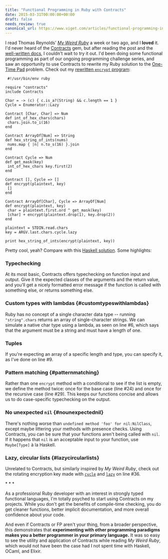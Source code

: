 ```yaml
---
title: "Functional Programming in Ruby with Contracts"
date: 2015-03-31T00:00:00+00:00
draft: false
needs_review: true
canonical_url: https://www.viget.com/articles/functional-programming-in-ruby-with-contracts/
---
```


I read Thomas Reynolds' [*My Weird
Ruby*](http://awardwinningfjords.com/2015/03/03/my-weird-ruby.html) a
week or two ago, and I **loved** it. I'd never heard of the
[Contracts](https://github.com/egonSchiele/contracts.ruby) gem, but
after reading the post and the [well-written
docs](http://egonschiele.github.io/contracts.ruby/), I couldn't wait to
try it out. I'd been doing some functional programming as part of our
ongoing programming challenge series, and saw an opportunity to use
Contracts to rewrite my Ruby solution to the [One-Time
Pad](https://viget.com/extend/otp-a-language-agnostic-programming-challenge)
problem. Check out my [rewritten `encrypt`
program](https://github.com/vigetlabs/otp/blob/master/languages/Ruby/encrypt):

     #!/usr/bin/env ruby

    require "contracts"
    include Contracts

    Char = -> (c) { c.is_a?(String) && c.length == 1 }
    Cycle = Enumerator::Lazy

    Contract [Char, Char] => Num
    def int_of_hex_chars(chars)
     chars.join.to_i(16)
    end

    Contract ArrayOf[Num] => String
    def hex_string_of_ints(nums)
     nums.map { |n| n.to_s(16) }.join
    end

    Contract Cycle => Num
    def get_mask(key)
     int_of_hex_chars key.first(2)
    end

    Contract [], Cycle => []
    def encrypt(plaintext, key)
     []
    end

    Contract ArrayOf[Char], Cycle => ArrayOf[Num]
    def encrypt(plaintext, key)
     char = plaintext.first.ord ^ get_mask(key)
     [char] + encrypt(plaintext.drop(1), key.drop(2))
    end

    plaintext = STDIN.read.chars
    key = ARGV.last.chars.cycle.lazy

    print hex_string_of_ints(encrypt(plaintext, key))

Pretty cool, yeah? Compare with this [Haskell
solution](https://github.com/vigetlabs/otp/blob/master/languages/Haskell/encrypt.hs).
Some highlights:

### Typechecking

At its most basic, Contracts offers typechecking on function input and
output. Give it the expected classes of the arguments and the return
value, and you'll get a nicely formatted error message if the function
is called with something else, or returns something else.

### Custom types with lambdas {#customtypeswithlambdas}

Ruby has no concept of a single character data type -- running
`"string".chars` returns an array of single-character strings. We can
simulate a native char type using a lambda, as seen on line #6, which
says that the argument must be a string and must have a length of one.

### Tuples

If you're expecting an array of a specific length and type, you can
specify it, as I've done on line #9.

### Pattern matching {#patternmatching}

Rather than one `encrypt` method with a conditional to see if the list
is empty, we define the method twice: once for the base case (line #24)
and once for the recursive case (line #29). This keeps our functions
concise and allows us to do case-specific typechecking on the output.

### No unexpected `nil` {#nounexpectednil}

There's nothing worse than `undefined method 'foo' for nil:NilClass`,
except maybe littering your methods with presence checks. Using
Contracts, you can be sure that your functions aren't being called with
`nil`. If it happens that `nil` is an acceptable input to your function,
use `Maybe[Type]` à la Haskell.

### Lazy, circular lists {#lazycircularlists}

Unrelated to Contracts, but similarly inspired by *My Weird Ruby*, check
out the rotating encryption key made with
[`cycle`](http://ruby-doc.org/core-2.1.0/Enumerable.html#method-i-cycle)
and
[`lazy`](http://ruby-doc.org/core-2.1.0/Enumerable.html#method-i-lazy)
on line #36.

\* \* \*

As a professional Ruby developer with an interest in strongly typed
functional languages, I'm totally psyched to start using Contracts on my
projects. While you don't get the benefits of compile-time checking, you
do get cleaner functions, better implicit documentation, and more
overall confidence about your code.

And even if Contracts or FP aren't your thing, from a broader
perspective, this demonstrates that **experimenting with other
programming paradigms makes you a better programmer in your primary
language.** It was so easy to see the utility and application of
Contracts while reading *My Weird Ruby*, which would not have been the
case had I not spent time with Haskell, OCaml, and Elixir.

